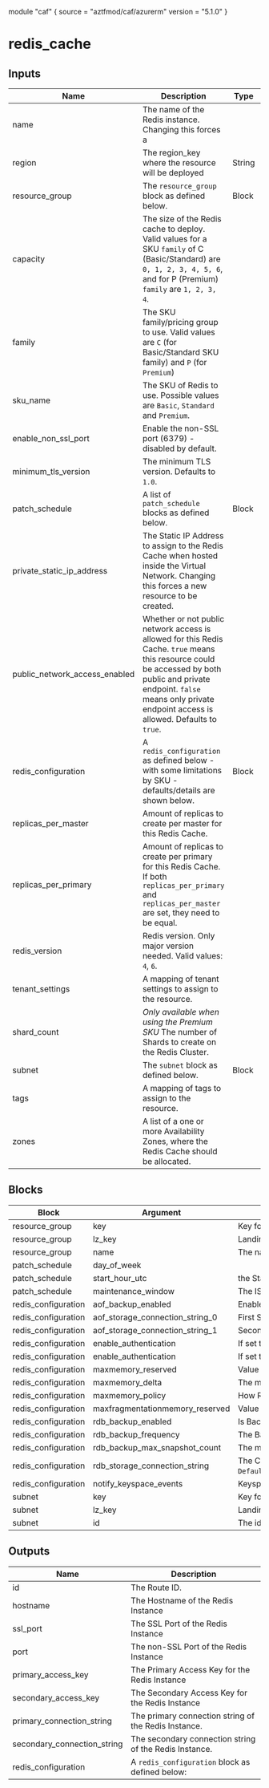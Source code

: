 module "caf" {
  source  = "aztfmod/caf/azurerm"
  version = "5.1.0"
}

# redis_cache

## Inputs
| Name | Description | Type | Required |
|------|-------------|------|:--------:|
|name| The name of the Redis instance. Changing this forces a||True|
| region |The region_key where the resource will be deployed|String|True|
|resource_group|The `resource_group` block as defined below.|Block|True|
|capacity| The size of the Redis cache to deploy. Valid values for a SKU `family` of C (Basic/Standard) are `0, 1, 2, 3, 4, 5, 6`, and for P (Premium) `family` are `1, 2, 3, 4`.||True|
|family| The SKU family/pricing group to use. Valid values are `C` (for Basic/Standard SKU family) and `P` (for `Premium`)||True|
|sku_name| The SKU of Redis to use. Possible values are `Basic`, `Standard` and `Premium`.||True|
|enable_non_ssl_port| Enable the non-SSL port (6379) - disabled by default.||False|
|minimum_tls_version| The minimum TLS version.  Defaults to `1.0`.||False|
|patch_schedule| A list of `patch_schedule` blocks as defined below.| Block |False|
|private_static_ip_address| The Static IP Address to assign to the Redis Cache when hosted inside the Virtual Network. Changing this forces a new resource to be created.||False|
|public_network_access_enabled| Whether or not public network access is allowed for this Redis Cache. `true` means this resource could be accessed by both public and private endpoint. `false` means only private endpoint access is allowed. Defaults to `true`.||False|
|redis_configuration| A `redis_configuration` as defined below - with some limitations by SKU - defaults/details are shown below.| Block |False|
|replicas_per_master| Amount of replicas to create per master for this Redis Cache.||False|
|replicas_per_primary| Amount of replicas to create per primary for this Redis Cache. If both `replicas_per_primary` and `replicas_per_master` are set, they need to be equal.||False|
|redis_version| Redis version. Only major version needed. Valid values: `4`, `6`.||False|
|tenant_settings| A mapping of tenant settings to assign to the resource.||False|
|shard_count| *Only available when using the Premium SKU* The number of Shards to create on the Redis Cluster.||False|
|subnet|The `subnet` block as defined below.|Block|False|
|tags| A mapping of tags to assign to the resource.||False|
|zones| A list of a one or more Availability Zones, where the Redis Cache should be allocated.||False|

## Blocks
| Block | Argument | Description | Required |
|-------|----------|-------------|----------|
|resource_group| key | Key for  resource_group||| Required if  |
|resource_group| lz_key |Landing Zone Key in wich the resource_group is located|||True|
|resource_group| name | The name of the resource_group |||True|
|patch_schedule|day_of_week||||False|
|patch_schedule|start_hour_utc| the Start Hour for maintenance in UTC - possible values range from `0 - 23`.|||False|
|patch_schedule|maintenance_window| The ISO 8601 timespan which specifies the amount of time the Redis Cache can be updated. Defaults to `PT5H`.|||False|
|redis_configuration|aof_backup_enabled| Enable or disable AOF persistence for this Redis Cache.|||False|
|redis_configuration|aof_storage_connection_string_0| First Storage Account connection string for AOF persistence.|||False|
|redis_configuration|aof_storage_connection_string_1| Second Storage Account connection string for AOF persistence.|||False|
|redis_configuration|enable_authentication| If set to `false`, the Redis instance will be accessible without authentication. Defaults to `true`.|||False|
|redis_configuration|enable_authentication| If set to `false`, the Redis instance will be accessible without authentication. Defaults to `true`.|||False|
|redis_configuration|maxmemory_reserved| Value in megabytes reserved for non-cache usage e.g. failover. Defaults are shown below.|||False|
|redis_configuration|maxmemory_delta| The max-memory delta for this Redis instance. Defaults are shown below.|||False|
|redis_configuration|maxmemory_policy| How Redis will select what to remove when `maxmemory` is reached. Defaults are shown below.|||False|
|redis_configuration|maxfragmentationmemory_reserved| Value in megabytes reserved to accommodate for memory fragmentation. Defaults are shown below.|||False|
|redis_configuration|rdb_backup_enabled| Is Backup Enabled? Only supported on Premium SKU's.|||False|
|redis_configuration|rdb_backup_frequency| The Backup Frequency in Minutes. Only supported on Premium SKU's. Possible values are: `15`, `30`, `60`, `360`, `720` and `1440`.|||False|
|redis_configuration|rdb_backup_max_snapshot_count| The maximum number of snapshots to create as a backup. Only supported for Premium SKU's.|||False|
|redis_configuration|rdb_storage_connection_string| The Connection String to the Storage Account. Only supported for Premium SKU's. In the format: `DefaultEndpointsProtocol=https;BlobEndpoint=${azurerm_storage_account.example.primary_blob_endpoint};AccountName=${azurerm_storage_account.example.name};AccountKey=${azurerm_storage_account.example.primary_access_key}`.|||False|
|redis_configuration|notify_keyspace_events| Keyspace notifications allows clients to subscribe to Pub/Sub channels in order to receive events affecting the Redis data set in some way. [Reference](https://redis.io/topics/notifications#configuration)|||False|
|subnet| key | Key for  subnet||| Required if  |
|subnet| lz_key |Landing Zone Key in wich the subnet is located|||False|
|subnet| id | The id of the subnet |||False|

## Outputs
| Name | Description |
|------|-------------|
|id|The Route ID.|||
|hostname|The Hostname of the Redis Instance|||
|ssl_port|The SSL Port of the Redis Instance|||
|port|The non-SSL Port of the Redis Instance|||
|primary_access_key|The Primary Access Key for the Redis Instance|||
|secondary_access_key|The Secondary Access Key for the Redis Instance|||
|primary_connection_string|The primary connection string of the Redis Instance.|||
|secondary_connection_string|The secondary connection string of the Redis Instance.|||
|redis_configuration|A `redis_configuration` block as defined below:|||

